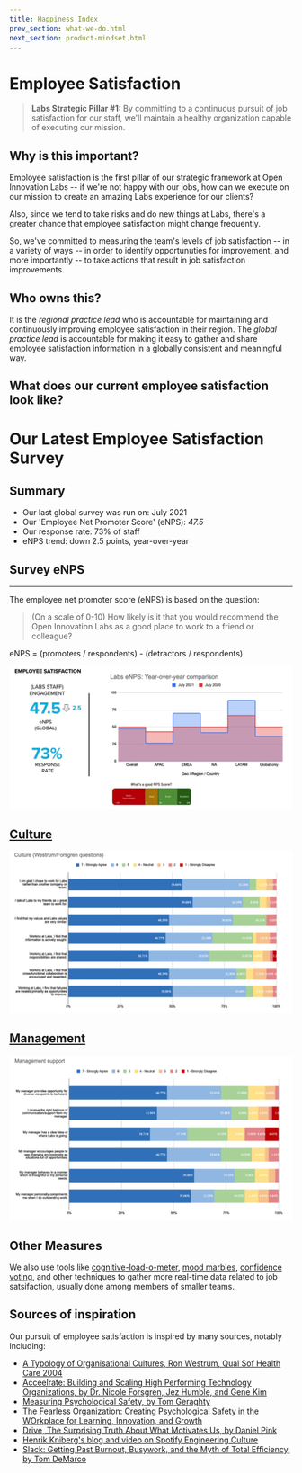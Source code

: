 ```yaml
---
title: Happiness Index
prev_section: what-we-do.html
next_section: product-mindset.html
---
```


Employee Satisfaction
===============

> **Labs Strategic Pillar #1:** By committing to a continuous pursuit of job satisfaction for our staff, we'll maintain a healthy organization capable of executing our mission.

Why is this important?
--------------------------

Employee satisfaction is the first pillar of our strategic framework at Open Innovation Labs -- if we're not happy with our jobs, how can we execute on our mission to create an amazing Labs experience for our clients? 

Also, since we tend to take risks and do new things at Labs, there's a greater chance that employee satisfaction might change frequently. 

So, we've committed to measuring the team's levels of job satisfaction -- in a variety of ways -- in order to identify opportunuties for improvement, and more importantly -- to take actions that result in job satisfaction improvements.

Who owns this?
--------------

It is the *regional practice lead* who is accountable for maintaining and continuously improving employee satisfaction in their region. The *global practice lead* is accountable for making it easy to gather and share employee satisfaction information in a globally consistent and meaningful way. 

What does our current employee satisfaction look like?
------------------------------------------

# Our Latest Employee Satisfaction Survey

## Summary
* Our last global survey was run on: July 2021
* Our 'Employee Net Promoter Score' (eNPS): *47.5* 
* Our response rate: 73% of staff
* eNPS trend: down 2.5 points, year-over-year

## Survey eNPS
-----------
The employee net promoter score (eNPS) is based on the question:
> (On a scale of 0-10) How likely is it that you would recommend the Open Innovation Labs as a good place to work to a friend or colleague?

eNPS = (promoters / respondents) - (detractors / respondents)

![culture-survey-jul-2021](../images/happiness-enps-yoy-2021.jpg)


## [Culture](https://docs.google.com/spreadsheets/d/e/2PACX-1vTenX00Cf3_ZU5i2CEJjRfTFbHPQGaU3Y3GzR-yI0y3z1zPvcaH6UA7Lq6kK3P7y7P9BPYeKYufw9cg/pubchart?oid=1624428586&format=interactive)

![happiness-culture-2021.jpg](../images/happiness-culture-2021.jpg)

## [Management](https://docs.google.com/spreadsheets/d/e/2PACX-1vTenX00Cf3_ZU5i2CEJjRfTFbHPQGaU3Y3GzR-yI0y3z1zPvcaH6UA7Lq6kK3P7y7P9BPYeKYufw9cg/pubchart?oid=42700771&format=interactive)

![happiness-mgmt-2021.jpg](../images/happiness-mgmt-2021.jpg)


Other Measures
--------------
We also use tools like [cognitive-load-o-meter](https://openpracticelibrary.com/practice/cognitive-loadometer/), [mood marbles](https://openpracticelibrary.com/practice/mood-marbles/), [confidence voting](https://openpracticelibrary.com/practice/confidence-voting/), and other techniques to gather more real-time data related to job satsifaction, usually done among members of smaller teams.

<!-- TODO: Share global and regional action plan summaries here? -->

Sources of inspiration
----------------------
Our pursuit of employee satisfaction is inspired by many sources, notably including:
* [A Typology of Organisational Cultures, Ron Westrum, Qual Sof Health Care 2004](https://qualitysafety.bmj.com/content/qhc/13/suppl_2/ii22.full.pdf)
* [Acceelrate: Building and Scaling High Performing Technology Organizations, by Dr. Nicole Forsgren, Jez Humble, and Gene Kim](https://itrevolution.com/accelerate-book/)
* [Measuring Psychological Safety, by Tom Geraghty](https://www.psychsafety.co.uk/measure-psychological-safety/)
* [The Fearless Organization: Creating Psychological Safety in the WOrkplace for Learning, Innovation, and Growth](https://www.amazon.com/Fearless-Organization-Psychological-Workplace-Innovation/dp/1119477247)
* [Drive, The Surprising Truth About What Motivates Us, by Daniel Pink](https://www.danpink.com/books/drive/)
* [Henrik Kniberg's blog and video on Spotify Engineering Culture](https://youtu.be/Yvfz4HGtoPc?t=401)
* [Slack: Getting Past Burnout, Busywork, and the Myth of Total Efficiency, by Tom DeMarco](https://www.amazon.com/Slack-Getting-Burnout-Busywork-Efficiency/dp/0767907698) 